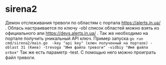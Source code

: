# sirena2

Демон отслеживания тревоги по областям с портала https://alerts.in.ua/ .
Облась настраивается по ключу -obl
список областей можно взять из официального апи https://devs.alerts.in.ua/ .
Так же необходимо на портале получить уникальный API ключ.
Пример запуска 
`go run cmd/sirena2/main.go  -key "api key" (ключ полученный на портале) -oblast 31 (Киев) -trevoga "Имя файла тревоги" -vidbiy "Имя файла отбоя"`
Так же есть параметр -test. С помощью него можно проиграть файл тревоги. 